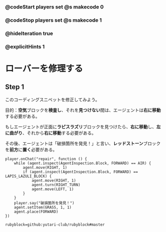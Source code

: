 ### @codeStart players set @s makecode 0
### @codeStop players set @s makecode 1

### @hideIteration true 
### @explicitHints 1


# ローバーを修理する
<!-- # Repair the Rover  -->

## Step 1
このコーディングスニペットを修正してみよう。<br>

目的：**空気**ブロックを**検査し**、それを**見つけない**間は、エージェントは**右に移動**する必要がある。<br>

もしエージェントが正面に**ラピスラズリ**ブロックを見つけたら、**右に移動**し、**左に曲がり**、それから**右に移動**する必要がある。<br>

その後、エージェントは「破損箇所を発見！」と言い、**レッドストーン**ブロックを**前方**に**置く**必要がある。

<!-- Fix this coding snippet. Here is the objective: while **inspecting** for a block of **air** and **not** finding it, the Agent needs to **move right**. If the Agent finds the block of **lapis lazuli** **in front**, it needs to **move right**, **turn left**, then **move right**. After that the Agent needs to say, "Found the break!" and **place a block of redstone forward**. -->



```template
player.onChat("repair", function () {
    while (agent.inspect(AgentInspection.Block, FORWARD) == AIR) {
        agent.move(RIGHT, 1)
        if (agent.inspect(AgentInspection.Block, FORWARD) == LAPIS_LAZULI_BLOCK) {
            agent.move(RIGHT, 1)
            agent.turn(RIGHT_TURN)
            agent.move(LEFT, 1)
        }
    }
    player.say("破損箇所を発見！")
    agent.setItem(GRASS, 1, 1)
    agent.place(FORWARD)
})
```
```package
rubyblock=github:yutari-club/rubyblock#master
```